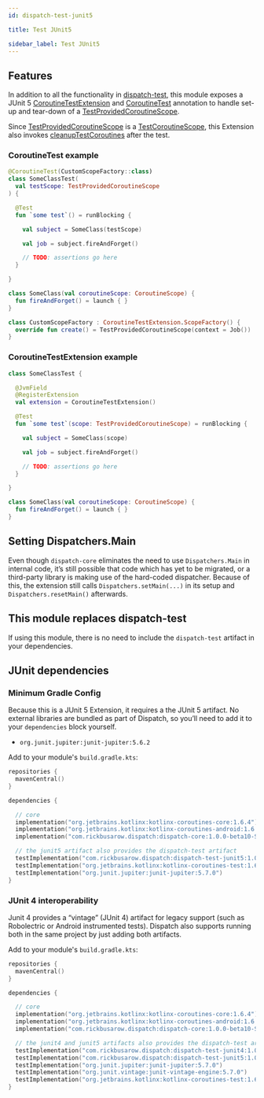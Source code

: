 ```yaml
---
id: dispatch-test-junit5

title: Test JUnit5

sidebar_label: Test JUnit5
---
```


## Features

In addition to all the functionality in [dispatch-test], this module exposes a JUnit
5 [CoroutineTestExtension] and [CoroutineTest] annotation to handle set-up and tear-down of
a [TestProvidedCoroutineScope].

Since [TestProvidedCoroutineScope] is a [TestCoroutineScope], this Extension also
invokes [cleanupTestCoroutines] after the test.

### CoroutineTest example

```kotlin
@CoroutineTest(CustomScopeFactory::class)
class SomeClassTest(
  val testScope: TestProvidedCoroutineScope
) {

  @Test
  fun `some test`() = runBlocking {

    val subject = SomeClass(testScope)

    val job = subject.fireAndForget()

    // TODO: assertions go here
  }

}

class SomeClass(val coroutineScope: CoroutineScope) {
  fun fireAndForget() = launch { }
}

class CustomScopeFactory : CoroutineTestExtension.ScopeFactory() {
  override fun create() = TestProvidedCoroutineScope(context = Job())
}
```

### CoroutineTestExtension example

```kotlin
class SomeClassTest {

  @JvmField
  @RegisterExtension
  val extension = CoroutineTestExtension()

  @Test
  fun `some test`(scope: TestProvidedCoroutineScope) = runBlocking {

    val subject = SomeClass(scope)

    val job = subject.fireAndForget()

    // TODO: assertions go here
  }

}

class SomeClass(val coroutineScope: CoroutineScope) {
  fun fireAndForget() = launch { }
}
```

## Setting Dispatchers.Main

Even though `dispatch-core` eliminates the need to use `Dispatchers.Main` in internal code, it’s
still possible that code which has yet to be migrated, or a third-party library is making use of the
hard-coded dispatcher. Because of this, the extension still calls `Dispatchers.setMain(...)` in its
setup and `Dispatchers.resetMain()` afterwards.

## This module replaces dispatch-test

If using this module, there is no need to include the `dispatch-test` artifact in your dependencies.

## JUnit dependencies

### Minimum Gradle Config

Because this is a JUnit 5 Extension, it requires a the JUnit 5 artifact. No external libraries are
bundled as part of Dispatch, so you’ll need to add it to your `dependencies` block yourself.

- `org.junit.jupiter:junit-jupiter:5.6.2`

Add to your module's `build.gradle.kts`:

```kotlin
repositories {
  mavenCentral()
}

dependencies {

  // core
  implementation("org.jetbrains.kotlinx:kotlinx-coroutines-core:1.6.4")
  implementation("org.jetbrains.kotlinx:kotlinx-coroutines-android:1.6.4")
  implementation("com.rickbusarow.dispatch:dispatch-core:1.0.0-beta10-SNAPSHOT")

  // the junit5 artifact also provides the dispatch-test artifact
  testImplementation("com.rickbusarow.dispatch:dispatch-test-junit5:1.0.0-beta10-SNAPSHOT")
  testImplementation("org.jetbrains.kotlinx:kotlinx-coroutines-test:1.6.4")
  testImplementation("org.junit.jupiter:junit-jupiter:5.7.0")
}
```

### JUnit 4 interoperability

Junit 4 provides a “vintage” (JUnit 4) artifact for legacy support (such as Robolectric or Android
instrumented tests). Dispatch also supports running both in the same project by just adding both
artifacts.

Add to your module's `build.gradle.kts`:

```kotlin
repositories {
  mavenCentral()
}

dependencies {

  // core
  implementation("org.jetbrains.kotlinx:kotlinx-coroutines-core:1.6.4")
  implementation("org.jetbrains.kotlinx:kotlinx-coroutines-android:1.6.4")
  implementation("com.rickbusarow.dispatch:dispatch-core:1.0.0-beta10-SNAPSHOT")

  // the junit4 and junit5 artifacts also provides the dispatch-test artifact
  testImplementation("com.rickbusarow.dispatch:dispatch-test-junit4:1.0.0-beta10-SNAPSHOT")
  testImplementation("com.rickbusarow.dispatch:dispatch-test-junit5:1.0.0-beta10-SNAPSHOT")
  testImplementation("org.junit.jupiter:junit-jupiter:5.7.0")
  testImplementation("org.junit.vintage:junit-vintage-engine:5.7.0")
  testImplementation("org.jetbrains.kotlinx:kotlinx-coroutines-test:1.6.4")
}
```

[TestProvidedCoroutineScope]: https://rbusarow.github.io/Dispatch/api/dispatch-test/dispatch.test/-test-provided-coroutine-scope/index.html

[cleanupTestCoroutines]: https://rbusarow.github.io/Dispatch/api/dispatch-test/dispatch.test/-test-provided-coroutine-scope/index.html#kotlinx.coroutines.test/TestCoroutineScope/cleanupTestCoroutines/#/PointingToDeclaration/


[CoroutineTestExtension]: https://rbusarow.github.io/Dispatch/api/dispatch-test-junit5/dispatch.test/-coroutine-test-extension/index.html

[CoroutineTest]: https://rbusarow.github.io/Dispatch/api/dispatch-test-junit5/dispatch.test/-coroutine-test/index.html

[dispatch-test]: https://rbusarow.github.io/Dispatch/api/dispatch-test/dispatch.test/index.html

[TestCoroutineScope]: https://kotlin.github.io/kotlinx.coroutines/kotlinx-coroutines-test/kotlinx.coroutines.test/-test-coroutine-scope/index.html
